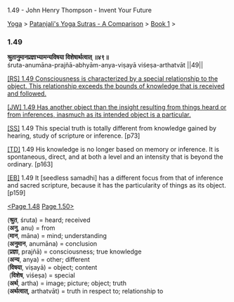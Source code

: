 1.49 - John Henry Thompson - Invent Your Future   
    

[Yoga](../../../yoga.md)‎ > ‎[Patanjali's Yoga Sutras - A Comparison](../../patanjani.md)‎ > ‎[Book 1](../book-1.md)‎ > ‎

### 1.49

**श्रुतानुमानप्रज्ञाभ्यामन्यविषया विशेषार्थत्वात् ॥४९॥**  
śruta-anumāna-prajñā-abhyām-anya-viṣayā viśeṣa-arthatvāt ||49||  
  
  
[\[RS\] 1.49 Consciousness is characterized by a special relationship to the object. This relationship exceeds the bounds of knowledge that is received and followed.](http://www.ashtangayoga.info/philosophy/yoga-sutra-patanjali/chapter-1/item/shruta-anumana-prajna-abhyam-anya-vishaya/)  
  
[\[JW\] 1.49 Has another object than the insight resulting from things heard or from inferences, inasmuch as its intended object is a particular.](http://books.google.com/books?id=YzFImjtOxUwC&pg=PA94&ci=159%2C642%2C749%2C77&source=bookclip)  
  
[\[SS\]](http://www.amazon.com/Yoga-Sutras-Patanjali-Commentary-Satchidananda/dp/0932040381) 1.49 This special truth is totally different from knowledge gained by hearing, study of scripture or inference. \[p73\]  
  
[\[TD\]](http://www.amazon.com/Heart-Yoga-Developing-Personal-Practice/dp/089281764X/ref=sr_1_5?ie=UTF8&qid=1326228195&sr=8-5) 1.49 His knowledge is no longer based on memory or inference. It is spontaneous, direct, and at both a level and an intensity that is beyond the ordinary. \[p163\]  
  
[\[EB\]](http://www.amazon.com/Yoga-Sutras-Patanjali-Translation-Commentary/dp/0865477361/ref=sr_1_1?ie=UTF8&s=books&qid=1250508322&sr=1-1) 1.49 It \[seedless samadhi\] has a different focus from that of inference and sacred scripture, because it has the particularity of things as its object. \[p159\]  
  
  
[<Page 1.48](148.md)  [Page 1.50>](150.md)  

(**श्रुत**, śruta) = heard; received  
(**अनु**, anu) = from  
(**मान**, māna) = mind; understanding  
(**अनुमान**, anumāna) = conclusion  
(**प्रज्ञा**, prajñā) = consciousness; true knowledge  
(**अन्य**, anya) = other; different  
(**विषया**, viṣayā) = object; content  
 (**विशेष**, viśeṣa) = special  
(**अर्थ**, artha) = image; picture; object; truth  
(**अर्थत्वात्**, arthatvāt) = truth in respect to; relationship to

